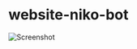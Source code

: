 # website-niko-bot
![Screenshot](https://github.com/uriid1/niko-bot.ru/blob/master/screenshots/screenshot.png)

